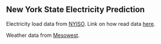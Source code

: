 ## New York State Electricity Prediction
Electricity load data from [NYISO](http://www.nyiso.com/public/markets_operations/market_data/load_data/index.jsp). Link on how read data [here](https://blog.csdn.net/JR_lu/article/details/69499494).

Weather data from [Mesowest](http://mesowest.utah.edu/).
